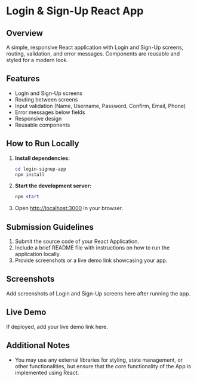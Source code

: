 
# Login & Sign-Up React App

## Overview
A simple, responsive React application with Login and Sign-Up screens, routing, validation, and error messages. Components are reusable and styled for a modern look.

## Features
- Login and Sign-Up screens
- Routing between screens
- Input validation (Name, Username, Password, Confirm, Email, Phone)
- Error messages below fields
- Responsive design
- Reusable components

## How to Run Locally
1. **Install dependencies:**
	```powershell
	cd login-signup-app
	npm install
	```
2. **Start the development server:**
	```powershell
	npm start
	```
3. Open [http://localhost:3000](http://localhost:3000) in your browser.

## Submission Guidelines
1. Submit the source code of your React Application.
2. Include a brief README file with instructions on how to run the application locally.
3. Provide screenshots or a live demo link showcasing your app.

## Screenshots
Add screenshots of Login and Sign-Up screens here after running the app.

## Live Demo
If deployed, add your live demo link here.

## Additional Notes
- You may use any external libraries for styling, state management, or other functionalities, but ensure that the core functionality of the App is implemented using React.
